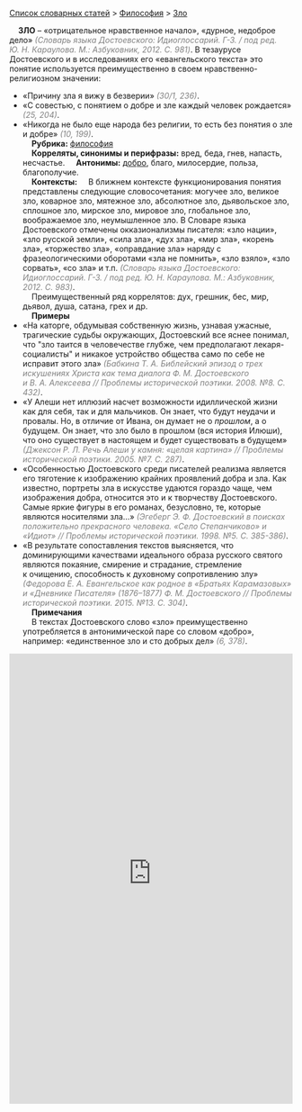 <style>
st { color: Gray;
  font-style: italic;}
</style>

[Список словарных статей](https://thesaurus-dostoevsky.github.io/Thesaurus/) > [Философия](philosophy.md) > [Зло](зло.md) 

&nbsp;&nbsp;&nbsp;&nbsp;**ЗЛО** – «отрицательное нравственное начало»,  «дурное, недоброе дело» <st>(Словарь языка Достоевского: Идиоглоссарий. Г-З. / под ред. Ю. Н. Караулова. M.: Азбуковник, 2012. C. 981)</st>. В тезаурусе Достоевского и в исследованиях его «евангельского текста» это понятие используется преимущественно в своем нравственно-религиозном значении:
* «Причину зла я вижу в безверии» <st>(30/1, 236)</st>.
* «С совестью,   с понятием о добре и зле каждый человек рождается» <st>(25, 204)</st>.
* «Никогда  не было еще народа  без религии,  то есть без понятия  о зле и добре» <st>(10, 199)</st>.  
&nbsp;&nbsp;&nbsp;&nbsp;**Рубрика:** [философия](philosophy.md)  
&nbsp;&nbsp;&nbsp;&nbsp;**Корреляты, синонимы и перифразы:** вред, беда, гнев, напасть, несчастье.
&nbsp;&nbsp;&nbsp;&nbsp;**Антонимы:** [добро](добро.md), благо, милосердие, польза, благополучие.  
&nbsp;&nbsp;&nbsp;&nbsp;**Контексты:** &nbsp;&nbsp;&nbsp;&nbsp;В ближнем контексте функционирования понятия  представлены следующие словосочетания: могучее зло, великое зло, коварное зло, мятежное зло, абсолютное зло, дьявольское зло, сплошное зло, мирское зло, мировое зло, глобальное зло, воображаемое зло,  неумышленное зло. В Словаре языка Достоевского отмечены окказионализмы писателя: «зло нации»,  «зло русской земли», «сила зла», «дух зла», «мир зла», «корень зла», «торжество зла», «оправдание зла» наряду с фразеологическими оборотами «зла не помнить»,  «зло взяло»,  «зло сорвать»,  «со зла» и т.п. <st>(Словарь языка Достоевского: Идиоглоссарий. Г-З. / под ред. Ю. Н. Караулова. M.: Азбуковник, 2012. C. 983)</st>.  
&nbsp;&nbsp;&nbsp;&nbsp;Преимущественный ряд коррелятов: дух, грешник, бес, мир, дьявол, душа, сатана, грех и др.   
&nbsp;&nbsp;&nbsp;&nbsp;**Примеры**  
* «На каторге, обдумывая собственную жизнь, узнавая ужасные, трагические судьбы окружающих, Достоевский все яснее понимал, что "зло таится в человечестве глубже, чем предполагают лекаря-социалисты" и никакое устройство общества само по себе не исправит этого зла» <st>(Бабкина Т. А. Библейский эпизод о трех искушениях Христа как тема диалога Ф. М. Достоевского и В. А. Алексеева // Проблемы исторической поэтики. 2008. №8. С. 432)</st>.
* «У Алеши нет иллюзий насчет возможности идиллической жизни как для себя, так и для мальчиков. Он знает, что будут неудачи и провалы. Но, в отличие от Ивана, он думает не о *прошлом*, а о будущем. Он знает, что зло было в прошлом (вся история Илюши), что оно существует в настоящем и будет существовать в будущем» <st>(Джексон Р. Л. Речь Алеши у камня: «целая картина» // Проблемы исторической поэтики. 2005. №7. С. 287)</st>.
* «Особенностью Достоевского среди писателей реализма является его тяготение к изображению крайних проявлений добра и зла. Как известно, портреты зла в искусстве удаются гораздо чаще, чем изображения добра, относится это и к творчеству Достоевского. Самые яркие фигуры в его романах, безусловно, те, которые являются носителями зла…» <st>(Эгеберг Э. Ф. Достоевский в поисках положительно прекрасного человека. «Село Степанчиково» и «Идиот» // Проблемы исторической поэтики. 1998. №5. С. 385-386)</st>.
* «В результате сопоставления текстов выясняется, что доминирующими качествами идеального образа русского святого являются покаяние, смирение и страдание, стремление к очищению, способность к духовному сопротивлению злу» <st>(Федорова Е. А. Евангельское как родное в «Братьях Карамазовых» и «Дневнике Писателя» (1876–1877) Ф. М. Достоевского // Проблемы исторической поэтики. 2015. №13. С. 304)</st>.  <br>
&nbsp;&nbsp;&nbsp;&nbsp;**Примечания**  
&nbsp;&nbsp;&nbsp;&nbsp;В текстах Достоевского слово «зло» преимущественно употребляется в антонимической паре со словом «добро», например: «единственное зло и сто добрых дел» <st>(6, 378)</st>.

<iframe src="https://thesaurus-dostoevsky.github.io/nk/зло.html" style="border:0px;width:100%;height:800px" allowfullscreen="true" webkitallowfullscreen="true" mozallowfullscreen="true">
